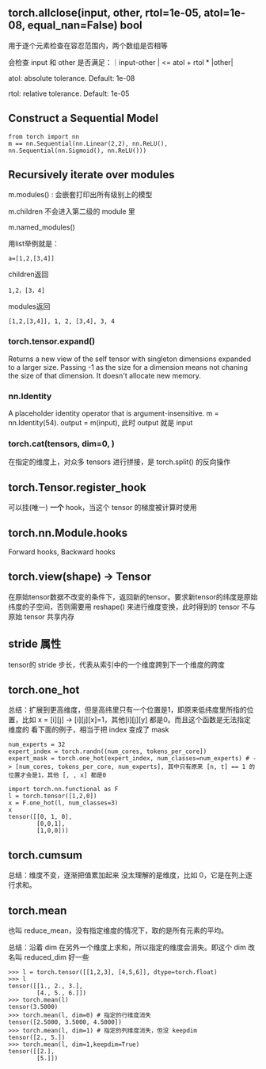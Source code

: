 ## torch.allclose(input, other, rtol=1e-05, atol=1e-08, equal_nan=False) bool
用于逐个元素检查在容忍范围内，两个数组是否相等

会检查 input 和 other 是否满足：｜input-other | <= atol + rtol * |other|

atol: absolute tolerance. Default: 1e-08

rtol: relative tolerance. Default: 1e-05

## Construct a Sequential Model
```
from torch import nn
m == nn.Sequential(nn.Linear(2,2), nn.ReLU(), nn.Sequential(nn.Sigmoid(), nn.ReLU()))
```

## Recursively iterate over modules
m.modules() : 会嵌套打印出所有级别上的模型

m.children 不会进入第二级的 module 里

m.named_modules()

用list举例就是：

```
a=[1,2,[3,4]]
```
children返回

```
1,2，[3，4]
```
modules返回

```
[1,2,[3,4]], 1, 2, [3,4], 3, 4

```

### torch.tensor.expand()
Returns a new view of the self tensor with singleton dimensions expanded to a larger size. Passing -1 as the size for a dimension means not chaning the size of that dimension. It doesn't allocate new memory.

### nn.Identity
A placeholder identity operator that is argument-insensitive. m = nn.Identity(54). output = m(input), 此时 output 就是 input

### torch.cat(tensors, dim=0, ) 

在指定的维度上，对众多 tensors 进行拼接，是 torch.split() 的反向操作




## torch.Tensor.register_hook
可以挂(唯一) **一个** hook，当这个 tensor 的梯度被计算时使用

## torch.nn.Module.hooks

Forward hooks, Backward hooks

## torch.view(shape) -> Tensor
在原始tensor数据不改变的条件下，返回新的tensor。要求新tensor的纬度是原始纬度的子空间，否则需要用 reshape() 来进行维度变换，此时得到的 tensor 不与原始 tensor 共享内存

## stride 属性
tensor的 stride 步长，代表从索引中的一个维度跨到下一个维度的跨度

## torch.one_hot
总结：扩展到更高维度，但是高纬里只有一个位置是1，即原来低纬度里所指的位置，比如 x = [i][j] -> [i][j][x]=1，其他[i][j][y] 都是0。而且这个函数是无法指定维度的
看下面的例子，相当于把 index 变成了 mask

```
num_experts = 32
expert_index = torch.randn((num_cores, tokens_per_core])
expert_mask = torch.one_hot(expert_index, num_classes=num_experts) # -> [num_cores, tokens_per_core, num_experts], 其中只有原来 [n, t] == 1 的位置才会是1，其他 [, , x] 都是0

import torch.nn.functional as F
l = torch.tensor([1,2,0])
x = F.one_hot(l, num_classes=3)
x
tensor([[0, 1, 0],
        [0,0,1],
        [1,0,0]))
```

## torch.cumsum
总结：维度不变，逐渐把值累加起来
没太理解的是维度，比如 0，它是在列上逐行求和。

## torch.mean
也叫 reduce_mean，没有指定维度的情况下，取的是所有元素的平均。

总结：沿着 dim 在另外一个维度上求和，所以指定的维度会消失。即这个 dim 改名叫 reduced_dim 好一些

```
>>> l = torch.tensor([[1,2,3], [4,5,6]], dtype=torch.float)
>>> l
tensor([[1., 2., 3.],
        [4., 5., 6.]])
>>> torch.mean(l)
tensor(3.5000)
>>> torch.mean(l, dim=0) # 指定的行维度消失
tensor([2.5000, 3.5000, 4.5000])
>>> torch.mean(l, dim=1) # 指定的列维度消失，但没 keepdim
tensor([2., 5.])
>>> torch.mean(l, dim=1,keepdim=True)
tensor([[2.],
        [5.]])
```
